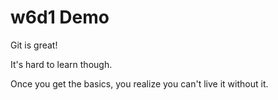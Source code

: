 # w6d1 Demo

Git is great!

It's hard to learn though.

Once you get the basics, you realize you can't live it without it.
